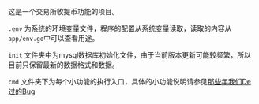 这是一个交易所收提币功能的项目。

`.env` 为系统的环境变量文件，程序的配置从系统变量读取，读取的内容从`app/env.go`中可以查看用途。

`init` 文件夹中为mysql数据库初始化文件，由于当前版本更新可能较频繁，所以目前只保留最新的数据格式和数据。

`cmd` 文件夹下为每个小功能的执行入口，具体的小功能说明请参见[那些年我们De过的Bug](https://www.jidangeng.com)